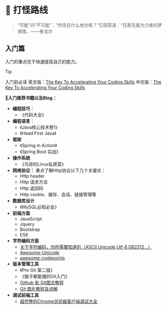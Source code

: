 # :bowling: 打怪路线

> “可能”问“不可能”：“你住在什么地方呢？”它回答道：“在那无能为力者的梦境里。——泰戈尔 
 
## 入门篇

入门的重点在于快速提高自己的能力。

> [!TIP]
> 入门前必读
> 英文版：[The Key To Accelerating Your Coding Skills](http://blog.thefirehoseproject.com/posts/learn-to-code-and-be-self-reliant/)
> 中文版：[The Key To Accelerating Your Coding Skills](https://mubu.com/explore/3Vi-KopPlTd?)

**:wave:入门推荐书籍以及Blog：**
- **编程技巧**：
  - 《代码大全》
- **编程语言**：
  - 《Java核心技术卷1》
  - 《Head First Java》
- **框架**
  - 《Spring In Action》
  - 《Spring Boot 实战》
- **操作系统**
  - 《鸟哥的Linux私房菜》
- **网络协议：** 重点了解Http协议以下几个关键点：
  - Http header
  - Http 请求方法
  - Http 返回码
  - Http cookie、缓存、会话、链接管理等
- **数据库设计**
  - 《MySQL必知必会》
- **前端方面**
  - JavaScript
  - Jquery
  - Bootstrap
  - ES6
- **字符编码方面**
  - [关于字符编码，你所需要知道的（ASCII,Unicode,Utf-8,GB2312…）](http://www.imkevinyang.com/2010/06/%E5%85%B3%E4%BA%8E%E5%AD%97%E7%AC%A6%E7%BC%96%E7%A0%81%EF%BC%8C%E4%BD%A0%E6%89%80%E9%9C%80%E8%A6%81%E7%9F%A5%E9%81%93%E7%9A%84.html)
  - [Awesome-Unicode](https://github.com/jagracey/Awesome-Unicode)
  - [awesome-codepoints](https://github.com/Codepoints/awesome-codepoints)
- **版本管理工具**
  - 《Pro Git 第二版》
  - 《猴子都能懂的Git入门》
  - [Github 和 Git图文教程](https://github.com/JiapengLi/GitTutorial)
  - [Git 图片教程及详解](https://www.jianshu.com/p/1b65ed31da97)
- **调试前端工具**
  - [超完整的Chrome浏览器客户端调试大全](http://www.igeekbar.com/igeekbar/post/156.htm)

